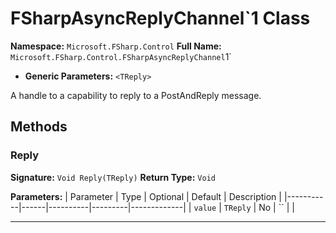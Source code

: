 # FSharpAsyncReplyChannel`1 Class

**Namespace:** `Microsoft.FSharp.Control`
**Full Name:** `Microsoft.FSharp.Control.FSharpAsyncReplyChannel`1`
- **Generic Parameters:** `<TReply>`

A handle to a capability to reply to a PostAndReply message.

## Methods

### Reply

**Signature:** `Void Reply(TReply)`
**Return Type:** `Void`

**Parameters:**
| Parameter | Type | Optional | Default | Description |
|-----------|------|----------|---------|-------------|
| `value` | `TReply` | No | `` |  |

---